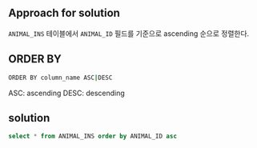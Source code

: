 ## Approach for solution
`ANIMAL_INS` 테이블에서 `ANIMAL_ID` 필드를 기준으로 ascending 순으로 정렬한다.

## ORDER BY
```bash
ORDER BY column_name ASC|DESC
```
ASC: ascending
DESC: descending

## solution 
```sql
select * from ANIMAL_INS order by ANIMAL_ID asc
```
